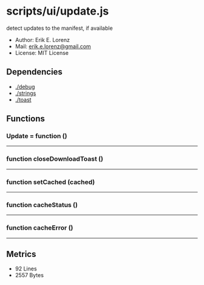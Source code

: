 # scripts/ui/update.js


detect updates to the manifest, if available
* Author: Erik E. Lorenz 
* Mail: <erik.e.lorenz@gmail.com>
* License: MIT License


## Dependencies

* <a href="./debug.html">./debug</a>
* <a href="./strings.html">./strings</a>
* <a href="./toast.html">./toast</a>

## Functions

###   Update = function ()

---

###   function closeDownloadToast ()

---

###   function setCached (cached)

---

###   function cacheStatus ()

---

###   function cacheError ()

---

## Metrics

* 92 Lines
* 2557 Bytes

